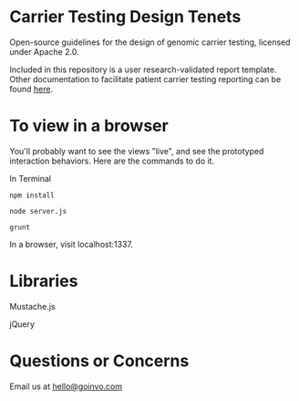 # Carrier Testing Design Tenets

Open-source guidelines for the design of genomic carrier testing, licensed under Apache 2.0.

Included in this repository is a user research-validated report template. Other documentation to facilitate patient carrier testing reporting can be found [here](https://drive.google.com/folderview?id=0Bz7cDkwBpA67TXN5aHpxQUhOMnc&usp=sharing "Carrier Testing Documentation").

# To view in a browser

You'll probably want to see the views "live", and see the prototyped interaction behaviors.
Here are the commands to do it.

In Terminal

    npm install

    node server.js

    grunt

In a browser, visit localhost:1337.

# Libraries

Mustache.js

jQuery

# Questions or Concerns

Email us at hello@goinvo.com

